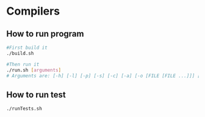 # Compilers

## How to run program
```bash
#First build it
./build.sh

#Then run it
./run.sh [arguments]
# Arguments are: [-h] [-l] [-p] [-s] [-c] [-a] [-o [FILE [FILE ...]]] [-i [KXI [KXI ...]]]
```
## How to run test
```bash
./runTests.sh
```